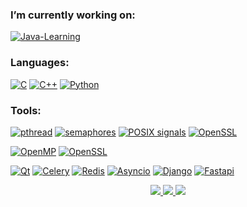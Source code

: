 ### I’m currently working on:
[![Java-Learning](https://img.shields.io/badge/Java_Learning-%23ED8B55.svg?style=for-the-badge&logo=spring&logoColor=white&color=007800)](https://github.com/Gugush284/Java-Learning.git)
### Languages:
[![C](https://img.shields.io/badge/c-grey?style=for-the-badge&logo=c&logoColor=white)](https://en.wikipedia.org/wiki/C_(programming_language))
[![C++](https://img.shields.io/badge/c++-crimson?style=for-the-badge&logo=c%2B%2B&logoColor=white)](https://ru.wikipedia.org/wiki/C%2B%2B)
[![Python](https://img.shields.io/badge/-Python-090909?style=for-the-badge&logo=Python&color=018dbb&logoColor=white)](https://en.wikipedia.org/wiki/Python_(programming_language))
### Tools:
[![pthread](https://img.shields.io/badge/pthread-grey?style=for-the-badge)](https://github.com/Gugush284/Parallel)
[![semaphores](https://img.shields.io/badge/semaphores-grey?style=for-the-badge)](https://github.com/Gugush284/Computer-technology)
[![POSIX signals](https://img.shields.io/badge/POSIX_signals-grey?style=for-the-badge)](https://github.com/Gugush284/Computer-technology)
[![OpenSSL](https://img.shields.io/badge/OpenSSL-grey?style=for-the-badge)](https://www.openssl.org/)

[![OpenMP](https://img.shields.io/badge/OpenMP-crimson?style=for-the-badge)](https://github.com/Gugush284/Parallel)
[![OpenSSL](https://img.shields.io/badge/OpenSSL-crimson?style=for-the-badge)](https://www.openssl.org/)

[![Qt](https://img.shields.io/badge/Qt-black?style=for-the-badge&logo=Qt&logoColor=white&color=018dbb)](https://github.com/Gugush284/ISDM)
[![Celery](https://img.shields.io/badge/Celery-black?style=for-the-badge&logo=celery&logoColor=white&color=018dbb)](https://docs.celeryq.dev/en/stable/getting-started/introduction.html)
[![Redis](https://img.shields.io/badge/Redis-black?style=for-the-badge&logo=Redis&logoColor=white&color=018dbb)](https://github.com/redis/redis-py)
[![Asyncio](https://img.shields.io/badge/Asyncio-black?style=for-the-badge&color=018dbb)](https://github.com/redis/redis-py)
[![Django](https://img.shields.io/badge/Django-black?style=for-the-badge&color=018dbb&logo=Django)](https://www.djangoproject.com/)
[![Fastapi](https://img.shields.io/badge/Fastapi-black?style=for-the-badge&color=018dbb&logo=Fastapi&logoColor=white)](https://fastapi.tiangolo.com/)

<p align="center">
  <a href="https://github.com/Gugush284">
    <img src="http://github-profile-summary-cards.vercel.app/api/cards/profile-details?username=Gugush284&theme=codeSTACKr" />
  </a>
  <a href="https://github.com/Gugush284">
    <img src="http://github-profile-summary-cards.vercel.app/api/cards/most-commit-language?username=Gugush284&theme=codeSTACKr" />
  </a>
   </a>
  <a href="https://github.com/Gugush284">
    <img src="http://github-profile-summary-cards.vercel.app/api/cards/repos-per-language?username=Gugush284&theme=codeSTACKr" />
  </a>
</p>
